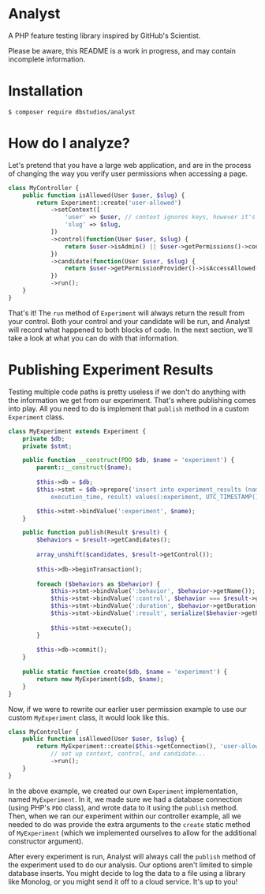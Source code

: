 # Analyst
A PHP feature testing library inspired by GitHub's Scientist.

Please be aware, this README is a work in progress, and may contain incomplete information.

# Installation
```shell
$ composer require dbstudios/analyst
```

# How do I analyze?
Let's pretend that you have a large web application, and are in the process of changing the way you verify user
permissions when accessing a page.

```php
class MyController {
    public function isAllowed(User $user, $slug) {
        return Experiment::create('user-allowed')
            ->setContext([
                'user' => $user, // context ignores keys, however it's helpful to use keys to "flag" what each variable means
                'slug' => $slug,
            ])
            ->control(function(User $user, $slug) {
                return $user->isAdmin() || $user->getPermissions()->contains('view.page.' . $slug);
            })
            ->candidate(function(User $user, $slug) {
                return $user->getPermissionProvider()->isAccessAllowed($slug);
            })
            ->run();
    }
}
```

That's it! The `run` method of `Experiment` will always return the result from your control. Both your control and
your candidate will be run, and Analyst will record what happened to both blocks of code. In the next section, we'll
take a look at what you can do with that information.

# Publishing Experiment Results
Testing multiple code paths is pretty useless if we don't do anything with the information we get from our experiment.
That's where publishing comes into play. All you need to do is implement that `publish` method in a custom `Experiment`
class.

```php
class MyExperiment extends Experiment {
    private $db;
    private $stmt;

    public function __construct(PDO $db, $name = 'experiment') {
        parent::__construct($name);
        
        $this->db = $db;
        $this->stmt = $db->prepare('insert into experiment_results (name, timestamp, behavior, is_control,
            execution_time, result) values(:experiment, UTC_TIMESTAMP(), :behavior, :control, :duration, :result)');

        $this->stmt->bindValue(':experiment', $name);
    }

    public function publish(Result $result) {
        $behaviors = $result->getCandidates();
        
        array_unshift($candidates, $result->getControl());
        
        $this->db->beginTransaction();
        
        foreach ($behaviors as $behavior) {
            $this->stmt->bindValue(':behavior', $behavior->getName());
            $this->stmt->bindValue(':control', $behavior === $result->getControl(), PDO::PARAM_BOOL);
            $this->stmt->bindValue(':duration', $behavior->getDuration());
            $this->stmt->bindValue(':result', serialize($behavior->getResult());
            
            $this->stmt->execute();
        }
        
        $this->db->commit();
    }
    
    public static function create($db, $name = 'experiment') {
        return new MyExperiment($db, $name);
    }
}
```

Now, if we were to rewrite our earlier user permission example to use our custom `MyExperiment` class, it would look
like this.

```php
class MyController {
    public function isAllowed(User $user, $slug) {
        return MyExperiment::create($this->getConnection(), 'user-allowed')
            // set up context, control, and candidate...
            ->run();
    }
}
```

In the above example, we created our own `Experiment` implementation, named `MyExperiment`. In it, we made sure we had
a database connection (using PHP's `PDO` class), and wrote data to it using the `publish` method. Then, when we ran
our experiment within our controller example, all we needed to do was provide the extra arguments to the `create` static
method of `MyExperiment` (which we implemented ourselves to allow for the additional constructor argument).

After every experiment is run, Analyst will always call the `publish` method of the experiment used to do our analysis.
Our options aren't limited to simple database inserts. You might decide to log the data to a file using a library like
Monolog, or you might send it off to a cloud service. It's up to you!